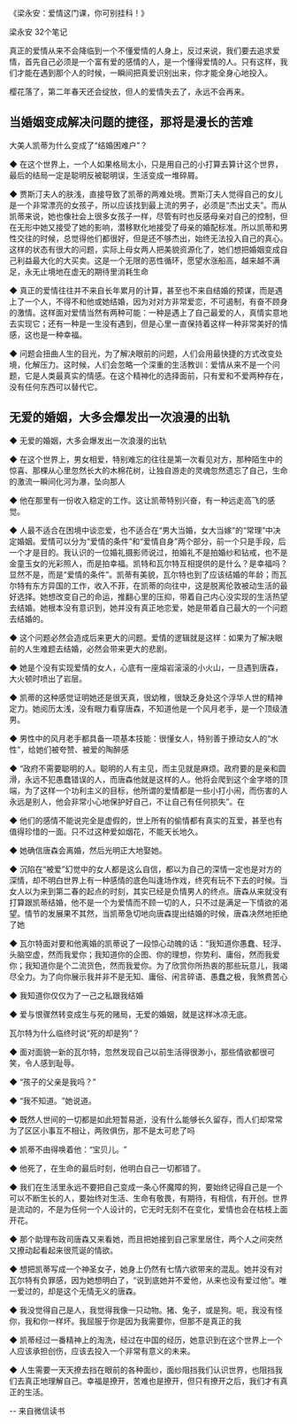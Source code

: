 《梁永安：爱情这门课，你可别挂科！》

梁永安
32个笔记



真正的爱情从来不会降临到一个不懂爱情的人身上，反过来说，我们要去追求爱情，首先自己必须是一个富有爱的感情的人，是一个懂得爱情的人。只有这样，我们才能在遇到那个人的时候，一瞬间把真爱识别出来，你才能全身心地投入。


樱花落了，第二年春天还会绽放，但人的爱情失去了，永远不会再来。



##  当婚姻变成解决问题的捷径，那将是漫长的苦难

大美人凯蒂为什么变成了“结婚困难户”？

◆ 在这个世界上，一个人如果格局太小，只是用自己的小打算去算计这个世界，最后的结局一定是聪明反被聪明误，生活变成一堆碎屑。

◆ 贾斯汀夫人的肤浅，直接导致了凯蒂的两难处境。贾斯汀夫人觉得自己的女儿是一个非常漂亮的女孩子，所以应该找到最上流的男子，必须是“杰出丈夫”​。而从凯蒂来说，她也像社会上很多女孩子一样，尽管有时也反感母亲对自己的控制，但在无形中她又接受了她的影响，潜移默化地接受了母亲的婚配标准。所以凯蒂和男性交往的时候，总觉得他们都很好，但是还不够杰出，始终无法投入自己的真心。这样的状态有很大的问题，实际上母女两人把美貌资源化了，她们想把婚姻变成自己利益最大化的大买卖。这是一个无限的恶性循环，愿望水涨船高，越来越不满足，永无止境地在虚无的期待里消耗生命

◆ 真正的爱情往往并不来自长年累月的计算，甚至也不来自结婚的预谋，而是遇上了一个人，不得不和他或她结婚，因为对对方非常爱恋，不可遏制，有奋不顾身的激情。这样面对爱情当然有两种可能：一种是遇上了自己最爱的人，真情实意地去实现它；还有一种是一生没有遇到，但是心里一直保持着这样一种非常美好的情感，这也是一种幸福。

◆ 问题会扭曲人生的目光，为了解决眼前的问题，人们会用最快捷的方式改变处境，化解压力。这时候，人们会忽略一个深重的生活教训：爱情从来不是一个问题，它是人类最真实的情感。在这个精神化的选择面前，只有爱和不爱两种存在，没有任何东西可以替代它。


## 无爱的婚姻，大多会爆发出一次浪漫的出轨

◆ 无爱的婚姻，大多会爆发出一次浪漫的出轨

◆ 在这个世界上，男女相爱，特别难忘的往往是第一次看见对方，那种陌生中的惊喜、那棵从心里忽然长大的木棉花树，让独自游走的灵魂忽然遗忘了自己，生命的激流一瞬间化河为瀑，坠向那人

◆ 他在那里有一份收入稳定的工作。这让凯蒂特别兴奋，有一种远走高飞的感觉。

◆ 人最不适合在困境中谈恋爱，也不适合在“男大当婚，女大当嫁”的“常理”中决定婚姻。爱情可以分为“爱情的条件”和“爱情自身”两个部分，前一个只是手段，后一个才是目的。我认识的一位婚礼摄影师说过，拍婚礼不是拍婚纱和钻戒，也不是金童玉女的光彩照人，而是拍幸福。凯特和瓦尔特互相提供的是什么？是幸福吗？显然不是，而是“爱情的条件”​。凯蒂有美貌，瓦尔特也到了应该结婚的年龄；而瓦尔特有东方异国的工作，收入不菲，在凯蒂的向往中，这是脱离伦敦被动生活的最好选择。她想改变自己的命运，推翻心里的压抑，带着自己内心没实现的生活热望去结婚。她根本没有意识到，她并没有真正地恋爱，她是带着自己最大的一个问题去结婚的。

◆ 这个问题必然会造成后来更大的问题。爱情的逻辑就是这样：如果为了解决眼前的人生难题去结婚，必然会带来更大的悲剧。

◆ 她是个没有实现爱情的女人，心底有一座熔岩滚滚的小火山，一旦遇到唐森，大火顿时喷出了岩层。

◆ 凯蒂的这种感觉证明她还是很天真，很幼稚，很缺乏身处这个浮华人世的精神定力。她阅历太浅，没有眼力看穿唐森，不知道他是一个风月老手，是一个顶级渣男。

◆ 男性中的风月老手都具备一项基本技能：很懂女人，特别善于撩动女人的“水性”​，给她们被夸赞、被爱的陶醉感

◆ “政府不需要聪明的人。聪明的人有主见，而主见就是麻烦。政府要的是亲和圆滑，永远不犯愚蠢错误的人，而唐森他就是这样的人。他将会爬到这个金字塔的顶端，为了这样一个功利主义的目标，他所谓的爱情都是一些小打小闹，而伤害的人永远是别人，他会非常小心地保护好自己，不让自己有任何损失”​。在

◆ 他们的感情不能说完全是虚假的，世上所有的偷情都有真实的互爱，甚至也有值得珍惜的一面。只不过这种爱如烟花，不能天长地久。

◆ 她确信唐森会离婚，然后光明正大地娶她。

◆ 沉陷在“被爱”幻觉中的女人都是这么自信，都以为自己的深情一定也是对方的深情，却不明白世界上有一种感情的底色叫逢场作戏，终究有玩不下去的时候。当女人以为来到第二春的起点的时刻，其实已经是负情男人的终点。唐森从来就没有打算跟凯蒂结婚，他不是一个为爱情而不顾一切的人，只不过是满足一下情欲的渴望。情节的发展果不其然，当凯蒂急切地向唐森提出结婚的时候，唐森决然地拒绝了她

◆ 瓦尔特面对要和他离婚的凯蒂说了一段惊心动魄的话：​“我知道你愚蠢、轻浮、头脑空虚，然而我爱你；我知道你的企图、你的理想，你势利、庸俗，然而我爱你；我知道你是个二流货色，然而我爱你。为了欣赏你所热衷的那些玩意儿，我竭尽全力。为了向你展示我并非不是无知、庸俗、闲言碎语、愚蠢之极，我煞费苦心

◆ 我知道你仅仅为了一己之私跟我结婚

◆ 爱与恨骤然转变成生与死的赌局，无爱的婚姻，就是这样冰凉无底。


瓦尔特为什么临终时说“死的却是狗”？

◆ 面对面貌一新的瓦尔特，忽然发现自己以前生活得很渺小，那些情欲都很可笑，令人感到耻辱。

◆ “孩子的父亲是我吗？​”

◆ “我不知道。​”她说道。

◆ 既然人世间的一切都是如此短暂易逝，没有什么能够长久留存，而人们却常常为了区区小事互不相让，两败俱伤，那不是太可悲了吗

◆ 凯蒂不由得唤着他：​“宝贝儿。​”

◆ 他死了，在生命的最后时刻，他明白自己一切都错了。

◆ 我们在生活里永远不要把自己变成一条心怀魔障的狗，要始终记得自己是一个可以不断生长的人，要始终对生活、生命有敬畏，有期待，有相信，有开创。世界是流动的，不是为任何一个人设计的，它无时无刻不在变化，爱情也会在枯枝上面开花。

◆ 那个助理布政司唐森又来看她，而且把她接到自己家里居住，两个人之间突然又撩动起看起来很荒诞的情欲。

◆ 想把凯蒂写成一个神圣女子，她身上仍然有七情六欲带来的混乱。她并没有对瓦尔特有负罪感，因为她想明白了，​“说到底她并不爱他，从来也没有爱过他”​。唯一爱过的，却是这个无情无义的唐森。

◆ 我没觉得自己是人，我觉得我像一只动物。猪、兔子，或是狗。呃，我没有怪你，我和你一样坏。我屈服于你是因为我需要你，但那不是真正的我

◆ 凯蒂经过一番精神上的淘洗，经过在中国的经历，她意识到在这个世界上一个人应该承担创伤，应该去投入一个非常有意义的未来。

◆ 人生需要一天天撩去挡在眼前的各种面纱，面纱阻挡我们认识世界，也阻挡我们去真正地理解自己。幸福是撩开，苦难也是撩开，但只有撩开之后，我们才有真正的生活。

-- 来自微信读书




